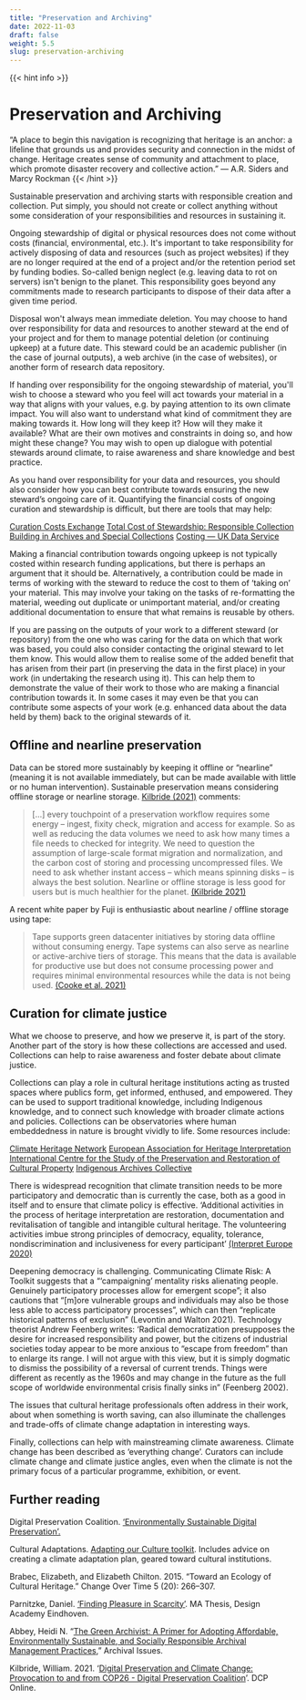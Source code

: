 ```yaml
---
title: "Preservation and Archiving"
date: 2022-11-03
draft: false
weight: 5.5
slug: preservation-archiving
---
```


{{< hint info >}} 
# Preservation and Archiving

“A place to begin this navigation is recognizing that heritage is an anchor: a lifeline that grounds us and provides security and connection in the midst of change. Heritage creates sense of community and attachment to place, which promote disaster recovery and collective action.”
— A.R. Siders and Marcy Rockman {{< /hint >}}

Sustainable preservation and archiving starts with responsible creation and collection. Put simply, you should not create or collect anything without some consideration of your responsibilities and resources in sustaining it.

Ongoing stewardship of digital or physical resources does not come without costs (financial, environmental, etc.). It's important to take responsibility for actively disposing of data and resources (such as project websites) if they are no longer required at the end of a project and/or the retention period set by funding bodies. So-called benign neglect (e.g. leaving data to rot on servers) isn't benign to the planet. This responsibility goes beyond any commitments made to research participants to dispose of their data after a given time period.

Disposal won't always mean immediate deletion. You may choose to hand over responsibility for data and resources to another steward at the end of your project and for them to manage potential deletion (or continuing upkeep) at a future date. This steward could be an academic publisher (in the case of journal outputs), a web archive (in the case of websites), or another form of research data repository.

If handing over responsibility for the ongoing stewardship of material, you'll wish to choose a steward who you feel will act towards your material in a way that aligns with your values, e.g. by paying attention to its own climate impact. You will also want to understand what kind of commitment they are making towards it. How long will they keep it? How will they make it available? What are their own motives and constraints in doing so, and how might these change? You may wish to open up dialogue with potential stewards around climate, to raise awareness and share knowledge and best practice.

As you hand over  responsibility for your data and resources, you should also consider how you can best contribute towards ensuring the new steward’s ongoing care of it. Quantifying the financial costs of ongoing curation and stewardship is difficult, but there are tools that may help:

[Curation Costs Exchange](https://www.curationexchange.org/)
[Total Cost of Stewardship: Responsible Collection Building in Archives and Special Collections](https://www.oclc.org/research/publications/2021/oclcresearch-total-cost-of-stewardship.html)
[Costing — UK Data Service](https://ukdataservice.ac.uk/learning-hub/research-data-management/plan-to-share/costing/)

Making a financial contribution towards ongoing upkeep is not typically costed within research funding applications, but there is perhaps an argument that it should be. Alternatively, a contribution could be made in terms of working with the steward to reduce the cost to them of ‘taking on’ your material. This may involve your taking on the tasks of re-formatting the material, weeding out duplicate or unimportant material, and/or creating additional documentation to ensure that what remains is reusable by others.

If you are passing on the outputs of your work to a different steward (or repository) from the one who was caring for the data on which that work was based, you could also consider contacting the original steward to let them know. This would allow them to realise some of the added benefit that has arisen from their part (in preserving the data in the first place) in your work (in undertaking the research using it). This can help them to demonstrate the value of their work to those who are making a financial contribution towards it. In some cases it may even be that you can contribute some aspects of your work (e.g. enhanced data about the data held by them) back to the original stewards of it.

## Offline and nearline preservation

Data can be stored more sustainably by keeping it offline or “nearline” (meaning it is not available immediately, but can be made available with little or no human intervention). Sustainable preservation means considering offline storage or nearline storage. [Kilbride (2021)](https://www.dpconline.org/blog/digital-preservation-and-climate-change-provocation-to-and-from-cop26) comments:

> [...] every touchpoint of a preservation workflow requires some energy – ingest, fixity check, migration and access for example. So as well as reducing the data volumes we need to ask how many times a file needs to checked for integrity. We need to question the assumption of large-scale format migration and normalization, and the carbon cost of storing and processing uncompressed files. We need to ask whether instant access – which means spinning disks – is always the best solution. Nearline or offline storage is less good for users but is much healthier for the planet. [(Kilbride 2021)](https://www.dpconline.org/blog/digital-preservation-and-climate-change-provocation-to-and-from-cop26)

A recent white paper by Fuji is enthusiastic about nearline / offline storage using tape:

> Tape supports green datacenter initiatives by storing data offline without consuming energy. Tape systems can also serve as nearline or active-archive tiers of storage. This means that the data is available for productive use but does not consume processing power and requires minimal environmental resources while the data is not being used. [(Cooke et al. 2021)](https://asset.fujifilm.com/master/americas/files/2021-10/5c4e59187b7c6d5edb8c8e2bc1078fe8/IDC-Fujifilm-green-DC-WP_092421.pdf)

## Curation for climate justice

What we choose to preserve, and how we preserve it, is part of the story. Another part of the story is how these collections are accessed and used. Collections can help to raise awareness and foster debate about climate justice.

Collections can play a role in cultural heritage institutions acting as trusted spaces where publics form, get informed, enthused, and empowered. They can be used to support traditional knowledge, including Indigenous knowledge, and to connect such knowledge with broader climate actions and policies. Collections can be observatories where human embeddedness in nature is brought vividly to life. Some resources include:

[Climate Heritage Network](https://climateheritage.org/)
[European Association for Heritage Interpretation](https://interpret-europe.net/about-heritage-interpretation/)
[International Centre for the Study of the Preservation and Restoration of Cultural Property](https://ocm.iccrom.org/)
[Indigenous Archives Collective](https://indigenousarchives.net/)

There is widespread recognition that climate transition needs to be more participatory and democratic than is currently the case, both as a good in itself and to ensure that climate policy is effective. ‘Additional activities in the process of heritage interpretation are restoration, documentation and revitalisation of tangible and intangible cultural heritage. The volunteering activities imbue strong principles of democracy, equality, tolerance, nondiscrimination and inclusiveness for every participant’ [(Interpret Europe 2020)](https://www.interpret-europe.net/fileadmin/Documents/publications/interpret_europe_fostering_communities_through_heritage_interpretation_v28-05-2020.pdf)

Deepening democracy is challenging. Communicating Climate Risk: A Toolkit suggests that a “‘campaigning’ mentality risks alienating people. Genuinely participatory processes allow for emergent scope”; it also cautions that “[m]ore vulnerable groups and individuals may also be those less able to access participatory processes”, which can then “replicate historical patterns of exclusion” (Levontin and Walton 2021). Technology theorist Andrew Feenberg writes: ‘Radical democratization presupposes the desire for increased responsibility and power, but the citizens of industrial societies today appear to be more anxious to “escape from freedom” than to enlarge its range. I will not argue with this view, but it is simply dogmatic to dismiss the possibility of a reversal of current trends. Things were different as recently as the 1960s and may change in the future as the full scope of worldwide environmental crisis finally sinks in” (Feenberg 2002).

The issues that cultural heritage professionals often address in their work, about when something is worth saving, can also illuminate the challenges and trade-offs of climate change adaptation in interesting ways.

Finally, collections can help with mainstreaming climate awareness. Climate change has been described as ‘everything change’. Curators can include climate change and climate justice angles, even when the climate is not the primary focus of a particular programme, exhibition, or event.

## Further reading 

Digital Preservation Coalition. [‘Environmentally Sustainable Digital Preservation’.](https://www.dpconline.org/digipres/discover-good-practice/environmentally-sustainable-digital-preservation)

Cultural Adaptations. [Adapting our Culture toolkit](https://www.culturaladaptations.com/toolkit/adapting-our-culture-toolkit/). Includes advice on creating a climate adaptation plan, geared toward cultural institutions.

Brabec, Elizabeth, and Elizabeth Chilton. 2015. “Toward an Ecology of Cultural Heritage.” Change Over Time 5 (20): 266–307.

Parnitzke, Daniel. [‘Finding Pleasure in Scarcity’](http://pleasureinscarcity.com/). MA Thesis, Design Academy Eindhoven.

Abbey, Heidi N. “[The Green Archivist: A Primer for Adopting Affordable, Environmentally Sustainable, and Socially Responsible Archival Management Practices](https://minds.wisconsin.edu/handle/1793/72389),” Archival Issues.

Kilbride, William. 2021. ‘[Digital Preservation and Climate Change: Provocation to and from COP26 - Digital Preservation Coalition](https://www.dpconline.org/blog/digital-preservation-and-climate-change-provocation-to-and-from-cop26)’. DCP Online.
